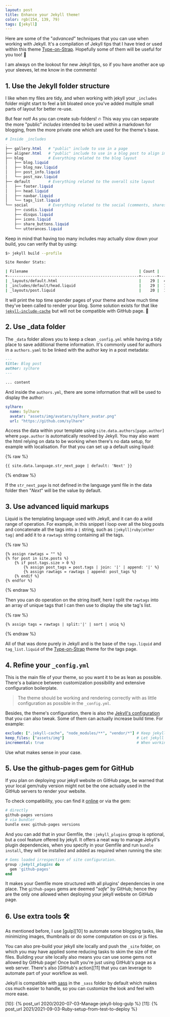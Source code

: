 ```yaml
---
layout: post
title: Enhance your Jekyll theme!
color: rgb(154, 139, 79)
tags: [jekyll]
---
```


Here are some of the "_advanced_" techniques that you can use when working with Jekyll.
It's a compilation of Jekyll tips that I have tried or used within this theme [Type-on-Strap][1].
Hopefully some of them will be useful for you too! 🧪

I am always on the lookout for new Jekyll tips, so if you have another ace up your sleeves, let me know in the comments!

## 1. Use the Jekyll folder structure

I like when my files are tidy, and when working with jekyll your `_includes` folder might start to feel a bit bloated 
once you've added multiple small parts of layout for better re-use.

But fear not! As you can create sub-folders! 🔥 This way you can separate the more "public" _includes_ intended to be used
within a markdown for blogging, from the more private one which are used for the theme's base.

```powershell
# Inside _includes
. 
├── gallery.html   # "public" include to use in a page
├── aligner.html   # "public" include to use in a blog post to align images
├── blog           # Everything related to the blog layout
│   ├── blog.liquid
│   ├── blog_nav.liquid
│   ├── post_info.liquid
│   └── post_nav.liquid
├── default        # Everything related to the overall site layout
│   ├── footer.liquid
│   ├── head.liquid
│   ├── navbar.liquid
│   └── tags_list.liquid
└── social         # Everything related to the social (comments, shares, ...)
    ├── cusdis.liquid
    ├── disqus.liquid
    ├── icons.liquid
    ├── share_buttons.liquid
    └── utterances.liquid
```

Keep in mind that having too many includes may actually slow down your build, you can verify that by using:

```bash
$> jekyll build --profile

Site Render Stats: 

| Filename                                                 | Count |    Bytes |  Time |
+----------------------------------------------------------+-------+----------+-------+
| _layouts/default.html                                    |    29 |  451.22K | 0.118 |
| _includes/default/head.liquid                            |    29 |  125.81K | 0.064 |
| _layouts/post.liquid                                     |    20 |  155.91K | 0.062 |

```

It will print the top time spender pages of your theme and how much time they've been called to render your blog.
Some solution exists for that like [`jekyll-include-cache`][3] but will not be compatible with GitHub page. 🤷 

## 2. Use _data folder

The `_data` folder allows you to keep a clean `_config.yml` while having a tidy place to save additional theme information.
It's commonly used for authors in a `authors.yaml` to be linked with the author key in a post metadata:

```md
---
title: Blog post
author: sylhare
---

... content
```

And inside the `authors.yml`, there are some information that will be used to display the author:

```yml
sylhare:
  name: Sylhare
  avatar: "assets/img/avatars/sylhare_avatar.png"
  url: "https://github.com/sylhare"
```

Access the data within your template using `site.data.authors[page.author]` where `page.author` is automatically 
resolved by Jekyll.
You may also want the html relying on data to be working when there's no data setup, for example with localisation.
For that you can set up a default using liquid:

{% raw %}
```liquid
{{ site.data.language.str_next_page | default: 'Next' }}
```
{% endraw %}

If the `str_next_page` is not defined in the language yaml file in the data folder then "_Next_" will be the value by
default.

## 3. Use advanced liquid markups

Liquid is the templating language used with Jekyll, and it can do a wild range of operation.
For example, in this snippet I loop over all the blog posts and concatenate all the tags into a `|` string, such as
`|jekyll|ruby|other tag|` and add it to a `rawtags` string containing all the tags.

{% raw %}
```liquid
{% assign rawtags = "" %}
{% for post in site.posts %}
    {% if post.tags.size > 0 %}
        {% assign post_tags = post.tags | join: '|' | append: '|' %}
        {% assign rawtags = rawtags | append: post_tags %}
    {% endif %}
{% endfor %}
```
{% endraw %}

Then you can do operation on the string itself, here I split the `rawtags` into an array of unique tags that I can then
use to display the site tag's list.

{% raw %}
```liquid
{% assign tags = rawtags | split:'|' | sort | uniq %}
````
{% endraw %}

All of that was done purely in Jekyll and is the base of the `tags.liquid` and `tag_list.liquid` of the [Type-on-Strap][1] 
theme for the tags page.

## 4. Refine your `_config.yml`

This is the main file of your theme, so you want it to be as lean as possible.
There's a balance between customization possibility and extensive configuration boilerplate.

> The theme should be working and rendering correctly with as little configuration as possible in the `_config.yml`. 

Besides, the theme's configuration, there is also the [Jekyll's configuration][4] that you can also tweak. 
Some of them can actually increase build time.
For example:

```yaml
exclude: [".jekyll-cache", "node_modules/**", "vendor/*"] # Keep jekyll out of files not used in the site
keep_files: ["assets/img"]                                # Let jekyll file know that these files are static
incremental: true                                         # When working locally to avoid rebuilding everything on change 
```

Use what makes sense in your case.

## 5. Use the github-pages gem for GitHub

If you plan on deploying your jekyll website on GitHub page, be warned that your local gem/ruby version might 
not be the one actually used in the GitHub servers to render your website.

To check compatibility, you can find it [online][6] or via the gem:

```bash
# directly
github-pages versions
# via bundler
bundle exec github-pages versions
```

And you can add that in your Gemfile, the `:jekyll_plugins` group is optional, but a cool feature offered by jekyll.
It offers a neat way to manage Jekyll's plugin dependencies, 
when you specify in your Gemfile and run `bundle install`, they will be installed and added as required when running the site:

```ruby
# Gems loaded irrespective of site configuration.
group :jekyll_plugins do
  gem 'github-pages'
end
```

It makes your Gemfile more structured with all plugins' dependencies in one place.
The `github-pages` gems are deemed "_safe_" by GitHub; hence they are the only one allowed when deploying your jekyll
website on GitHub page.

## 6. Use extra tools 🛠

As mentioned before, I use [gulp][10] to automate some blogging tasks, like minimizing images, thumbnails or do some
computation on css or js files.

You can also pre-build your jekyll site locally and push the `_site` folder, on which you may have applied some
reducing tasks to skim the size of the files. Building your site locally also means you can use some gems not allowed by
GitHub page! Once built you're just using GitHub's page as a web server.
There's also [GitHub's action][11] that you can leverage to automate part of your workflow as well.

Jekyll is compatible with [sass][5] in the `_sass` folder by default which makes css much easier to handle, 
so you can customize the look and feel with more ease. 
 

[1]: https://github.com/sylhare/Type-on-Strap
[2]: https://github.com/github/pages-gem
[3]: https://github.com/benbalter/jekyll-include-cache
[4]: https://jekyllrb.com/docs/configuration/
[5]: https://jekyllrb.com/docs/assets/#sassscss
[6]: https://pages.github.com/versions/
[10]: {% post_url 2020/2020-07-03-Manage-jekyll-blog-gulp %}
[11]: {% post_url 2021/2021-09-03-Ruby-setup-from-test-to-deploy %}
